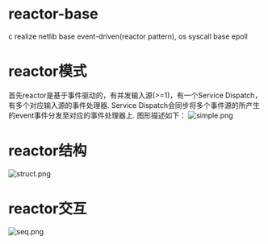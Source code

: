 # reactor-base
c realize netlib base event-driven(reactor pattern), os syscall base epoll

# reactor模式
首先reactor是基于事件驱动的，有并发输入源(>=1)，有一个Service Dispatch，有多个对应输入源的事件处理器. Service Dispatch会同步将多个事件源的所产生的event事件分发至对应的事件处理器上. 图形描述如下：
![simple.png](reactor-base/image/simple.png)


# reactor结构
![struct.png](reactor-base/image/struct.png)

# reactor交互
![seq.png](reactor-base/image/seq.png)
